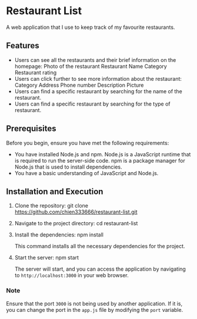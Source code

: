 # Restaurant List
A web application that I use to keep track of my favourite restaurants.

## Features
- Users can see all the restaurants and their brief information on the homepage:
    Photo of the restaurant
    Restaurant Name
    Category
    Restaurant rating
- Users can click further to see more information about the restaurant:
    Category
    Address
    Phone number
    Description
    Picture
- Users can find a specific restaurant by searching for the name of the restaurant.
- Users can find a specific restaurant by searching for the type of restaurant.

## Prerequisites

Before you begin, ensure you have met the following requirements:

- You have installed Node.js and npm. Node.js is a JavaScript runtime that is required to run the server-side code. npm is a package manager for Node.js that is used to install dependencies.
- You have a basic understanding of JavaScript and Node.js.

## Installation and Execution

1. Clone the repository:
git clone https://github.com/chien333666/restaurant-list.git

2. Navigate to the project directory:
cd restaurant-list

3. Install the dependencies:
npm install

   This command installs all the necessary dependencies for the project.

4. Start the server:
npm start

   The server will start, and you can access the application by navigating to `http://localhost:3000` in your web browser.

### Note

Ensure that the port `3000` is not being used by another application. If it is, you can change the port in the `app.js` file by modifying the `port` variable.